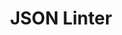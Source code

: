 ---
title: "JSON Linter"
publishdate: 2024-11-07
description: "A straightforward tool to quickly validate and format JSON data. Ideal for catching syntax errors and ensuring clean, readable JSON code."
type: page
topic: tool
tags: ["json", "linter"]
link: "https://jsonlint.echovalue.dev"
image: "/images/json-lint.webp"
---